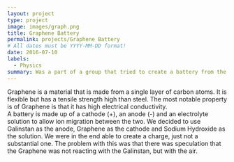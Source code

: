 ```yaml
---
layout: project
type: project
image: images/graph.png
title: Graphene Battery
permalink: projects/Graphene Battery
# All dates must be YYYY-MM-DD format!
date: 2016-07-10
labels:
  - Physics
summary: Was a part of a group that tried to create a battery from the (back then) newly discovered graphene material  
---
```

Graphene is a material that is made from a single layer of carbon atoms. It is flexible but has a tensile strength high than steel. The most notable property is of Graphene is that it has high electrical conductivity.  
A battery is made up of a cathode (+), an anode (-) and an electrolyte solution to allow ion migration between the two. 
We decided to use Galinstan as the anode, Graphene as the cathode and Sodium Hydroxide as the solution. We were in the end able to create a charge, just not a substantial one. The problem with this was that there was speculation that the Graphene was not reacting with the Galinstan, but with the air.
